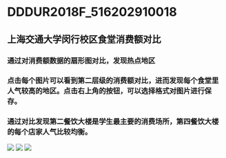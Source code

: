 # DDDUR2018F_516202910018
## 上海交通大学闵行校区食堂消费额对比
### 通过对消费额数据的扇形图对比，发现热点地区
### 点击每个图片可以看到第二层级的消费额对比，进而发现每个食堂里人气较高的地区。点击右上角的按钮，可以选择格式对图片进行保存。
### 通过对比发现第二餐饮大楼是学生最主要的消费场所，第四餐饮大楼的每个店家人气比较均衡。
![](https://github.com/zk666999/DDDUR2018F_516202910018/raw/master/1.png)
![](https://https://github.com/zk666999/DDDUR2018F_516202910018/raw/master/2.png)
![](https://github.com/zk666999/DDDUR2018F_516202910018/raw/master/3.png)
